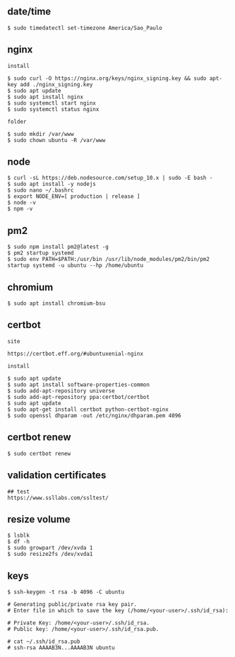 ## date/time

    $ sudo timedatectl set-timezone America/Sao_Paulo

## nginx
    
    install
    
    $ sudo curl -O https://nginx.org/keys/nginx_signing.key && sudo apt-key add ./nginx_signing.key
    $ sudo apt update
    $ sudo apt install nginx
    $ sudo systemctl start nginx
    $ sudo systemctl status nginx
    
    folder
    
    $ sudo mkdir /var/www
    $ sudo chown ubuntu -R /var/www

## node

    $ curl -sL https://deb.nodesource.com/setup_10.x | sudo -E bash -
    $ sudo apt install -y nodejs
    $ sudo nano ~/.bashrc
    $ export NODE_ENV=[ production | release ]
    $ node -v
    $ npm -v

## pm2

    $ sudo npm install pm2@latest -g
    $ pm2 startup systemd
    $ sudo env PATH=$PATH:/usr/bin /usr/lib/node_modules/pm2/bin/pm2 startup systemd -u ubuntu --hp /home/ubuntu

## chromium

    $ sudo apt install chromium-bsu

## certbot

    site
    
    https://certbot.eff.org/#ubuntuxenial-nginx

    install
        
    $ sudo apt update
    $ sudo apt install software-properties-common
    $ sudo add-apt-repository universe
    $ sudo add-apt-repository ppa:certbot/certbot
    $ sudo apt update
    $ sudo apt-get install certbot python-certbot-nginx
    $ sudo openssl dhparam -out /etc/nginx/dhparam.pem 4096

## certbot renew

    $ sudo certbot renew

## validation certificates

    ## test
    https://www.ssllabs.com/ssltest/
    
## resize volume

    $ lsblk
    $ df -h
    $ sudo growpart /dev/xvda 1
    $ sudo resize2fs /dev/xvda1
        
## keys

    $ ssh-keygen -t rsa -b 4096 -C ubuntu

    # Generating public/private rsa key pair.
    # Enter file in which to save the key (/home/<your-user>/.ssh/id_rsa):

    # Private Key: /home/<your-user>/.ssh/id_rsa.
    # Public key: /home/<your-user>/.ssh/id_rsa.pub.

    # cat ~/.ssh/id_rsa.pub
    # ssh-rsa AAAAB3N...AAAAB3N ubuntu

